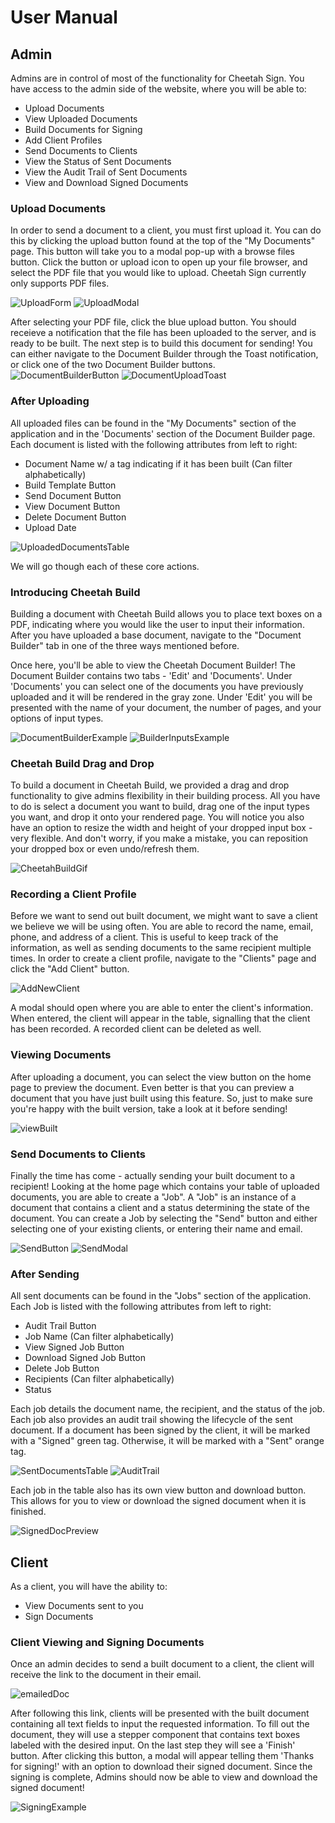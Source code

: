 # User Manual

## Admin

Admins are in control of most of the functionality for Cheetah Sign. You have access to the admin side of the website, where
you will be able to:

- Upload Documents
- View Uploaded Documents
- Build Documents for Signing
- Add Client Profiles
- Send Documents to Clients
- View the Status of Sent Documents
- View the Audit Trail of Sent Documents
- View and Download Signed Documents

### Upload Documents

In order to send a document to a client, you must first upload it. You can do this by clicking the upload button found at the
top of the "My Documents" page.
This button will take you to a
modal pop-up with a browse files
button. Click the button or upload icon to open up your file browser, and select the PDF file that you would like to upload. Cheetah Sign currently only supports PDF files.

![UploadForm](./images/UploadDocumentsButton.png)
![UploadModal](./images/UploadModal.png)

After selecting your PDF file, click the blue upload button. You should receieve a notification that the file has been uploaded to the server, and is ready to be built. The next step is to build this document for sending! You can either navigate to the Document Builder through the Toast notification, or click one of the two Document Builder buttons.
![DocumentBuilderButton](./images/DocumentBuilderButton.png)
![DocumentUploadToast](./images/DocumentUploadToast.png)

### After Uploading

All uploaded files can be found in the "My Documents" section of the application and in the 'Documents' section of the Document Builder page. Each document is listed
with the following attributes from left to right:

- Document Name w/ a tag indicating if it has been built (Can filter alphabetically)
- Build Template Button
- Send Document Button
- View Document Button
- Delete Document Button
- Upload Date

![UploadedDocumentsTable](./images/UploadDocumentsTable.PNG)

We will go though each of these core actions.

### Introducing Cheetah Build

Building a document with Cheetah Build allows you to place text boxes on a PDF, indicating where you would like the user to input their information.
After you have uploaded a base document, navigate to the "Document Builder" tab in one of the three ways mentioned before.

Once here, you'll be able to view the Cheetah Document Builder! The Document Builder contains two tabs - 'Edit' and
'Documents'. Under 'Documents' you can select one of the documents you have previously uploaded and it will be rendered in the gray zone. Under 'Edit' you will be presented with the name of your document, the number of pages, and your options of input types.

![DocumentBuilderExample](./images/documentBuilderExample.png)
![BuilderInputsExample](./images/BuilderInputs.png)

### Cheetah Build Drag and Drop

To build a document in Cheetah Build, we provided a drag and drop functionality to give admins flexibility in their building process. All you have to do is select a document you want to build, drag one of the input types you want, and drop it onto your rendered page. You will notice you also have an option to resize the width and height of your dropped input box - very flexible. And don't worry, if you make a mistake, you can reposition your dropped box or even undo/refresh them.

![CheetahBuildGif](https://media4.giphy.com/media/v1.Y2lkPTc5MGI3NjExeXNocWZhN3RlZXNzMzN2cXgwd2kzNjZoZ2txNm5xYWc0dXNoY2o5ciZlcD12MV9pbnRlcm5hbF9naWZfYnlfaWQmY3Q9Zw/0XkX4HG0RXSMVIjweA/giphy.gif)

### Recording a Client Profile

Before we want to send out built document, we might want to save a client we believe we will be using often. You are able to record the name, email, phone, and address of a client. This is useful to keep track of the information, as well as sending
documents to the same recipient multiple times. In order to create a client profile, navigate to the "Clients" page and
click the "Add Client" button.

![AddNewClient](./images/ClientButtonAdd.png)

A modal should open where you are able to enter the client's information. When entered, the client will appear in the table,
signalling that the client has been recorded. A recorded client can be deleted as well.

### Viewing Documents

After uploading a document, you can select the view button on the home page to preview the document. Even better is that you can preview a document that you have just built using this feature. So, just to make sure you're happy with the built version, take a look at it before sending!

![viewBuilt](./images/ViewBuiltDocument.png)

### Send Documents to Clients

Finally the time has come - actually sending your built document to a recipient! Looking at the home page which contains your table of uploaded documents, you are able to create a "Job". A "Job" is an instance of a document that contains
a client and a status determining the state of the document. You can create a Job by selecting the "Send" button and either selecting one of your existing clients, or entering their name and email.

![SendButton](./images/SendButton.PNG)
![SendModal](./images/SendModal.png)

### After Sending

All sent documents can be found in the "Jobs" section of the application. Each Job is listed
with the following attributes from left to right:

- Audit Trail Button
- Job Name (Can filter alphabetically)
- View Signed Job Button
- Download Signed Job Button
- Delete Job Button
- Recipients (Can filter alphabetically)
- Status

Each job details the document name, the recipient,
and the status of the job. Each job also provides an audit trail showing the lifecycle of the sent document. If a document has been signed by the client, it will be marked with a "Signed" green tag. Otherwise,
it will be marked with a "Sent" orange tag.

![SentDocumentsTable](./images/SentDocumentsTable.PNG)
![AuditTrail](./images/AuditTrail.png)

Each job in the table also has its own view button and download button. This allows for you to view or download the signed document when it is finished.

![SignedDocPreview](./images/SignedDocumentPreview.png)

## Client

As a client, you will have the ability to:

- View Documents sent to you
- Sign Documents

### Client Viewing and Signing Documents

Once an admin decides to send a built document to a client, the client will receive the link to the document in their email.

![emailedDoc](./images/EmailedDocument.png)

After following this link, clients will be presented with the built document containing all text fields to input the requested information. To fill out the document, they will use a stepper component that contains text boxes labeled with the desired input. On the last step they will see a 'Finish' button. After clicking this button, a modal will appear telling them 'Thanks for signing!' with an option to download their signed document. Since the signing is complete, Admins should now be able to view and download the signed document!

![SigningExample](https://media2.giphy.com/media/v1.Y2lkPTc5MGI3NjExZjB5aGtlZjYwZTkyeGF5em0yenZjbXlqcjdhN3R6bzc0b2tkamFlMCZlcD12MV9pbnRlcm5hbF9naWZfYnlfaWQmY3Q9Zw/uDBLLOmgdgDf5RzUs7/giphy.gif)
